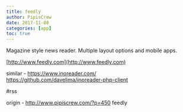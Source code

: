 ```yaml
---
title: feedly
author: PipisCrew
date: 2017-11-08
categories: [app]
toc: true
---
```


Magazine style news reader. Multiple layout options and mobile apps.

[http://www.feedly.com](http://www.feedly.com)

similar - https://www.inoreader.com/ 
https://github.com/davelima/inoreader-php-client

#rss

origin - http://www.pipiscrew.com/?p=450 feedly
